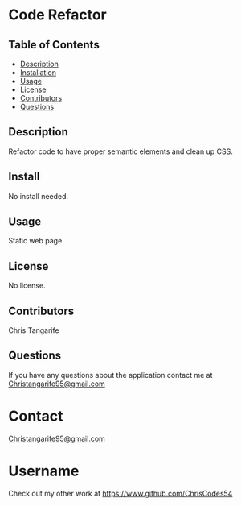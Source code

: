 # Code Refactor  #

  ## Table of Contents
* [Description](#description)
* [Installation](#installation)
* [Usage](#usage)
* [License](#license)
* [Contributors](#contributors)
* [Questions](#questions)

## Description
Refactor code to have proper semantic elements and clean up CSS.
## Install
No install needed.
## Usage
Static web page.
## License
No license.
## Contributors
Chris Tangarife
## Questions
If you have any questions about the application contact me at Christangarife95@gmail.com
# Contact
Christangarife95@gmail.com
# Username
Check out my other work at https://www.github.com/ChrisCodes54 
